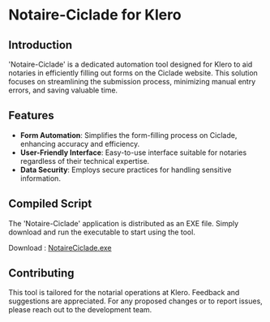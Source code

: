 # Notaire-Ciclade for Klero

## Introduction
'Notaire-Ciclade' is a dedicated automation tool designed for Klero to aid notaries in efficiently filling out forms on the Ciclade website. This solution focuses on streamlining the submission process, minimizing manual entry errors, and saving valuable time.

## Features
- **Form Automation**: Simplifies the form-filling process on Ciclade, enhancing accuracy and efficiency.
- **User-Friendly Interface**: Easy-to-use interface suitable for notaries regardless of their technical expertise.
- **Data Security**: Employs secure practices for handling sensitive information.

## Compiled Script
The 'Notaire-Ciclade' application is distributed as an EXE file. Simply download and run the executable to start using the tool.

Download : [NotaireCiclade.exe](https://github.com/ChandanHans/NotaireCiclade/releases/download/v1.0.0/NotaireCiclade.exe)

## Contributing
This tool is tailored for the notarial operations at Klero. Feedback and suggestions are appreciated. For any proposed changes or to report issues, please reach out to the development team.

